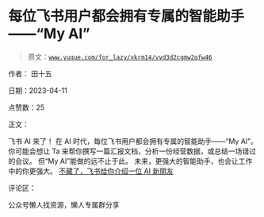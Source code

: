 # 每位飞书用户都会拥有专属的智能助手——“My AI”

> 原文：[`www.yuque.com/for_lazy/xkrm14/vvd3d2cgmw2qfw46`](https://www.yuque.com/for_lazy/xkrm14/vvd3d2cgmw2qfw46)

作者： 田十五

日期：2023-04-11

点赞数：25

正文：

飞书 AI 来了！ 在 AI 时代，每位飞书用户都会拥有专属的智能助手——“My AI”。 你可能会想让 Ta 来帮你撰写一篇汇报文档，分析一份经营数据，或总结一场错过的会议。 但“My AI”能做的远不止于此。 未来，更强大的智能助手，也会让工作中的你更强大。 [不藏了，飞书给你介绍一位 AI 新朋友](https://mp.weixin.qq.com/s/ZKUXRSNLtNM7-M6WzNOzFQ)

评论区：

公众号懒人找资源，懒人专属群分享

